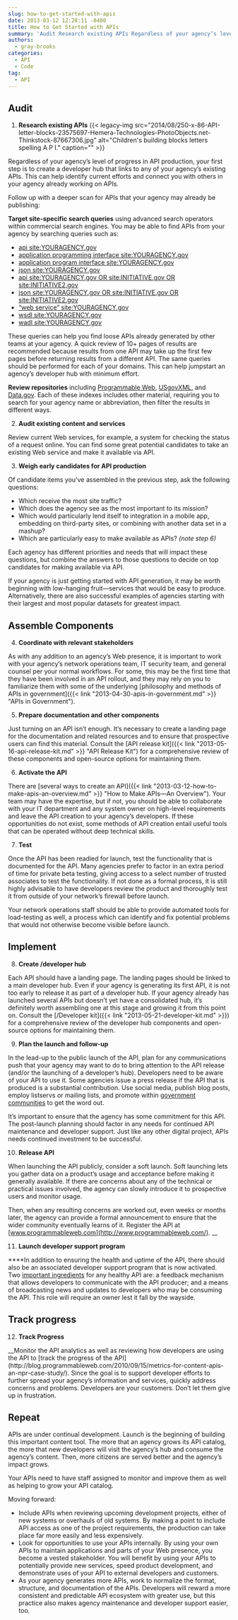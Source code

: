 ```yaml
---
slug: how-to-get-started-with-apis
date: 2013-03-12 12:28:11 -0400
title: How to Get Started with APIs
summary: 'Audit Research existing APIs Regardless of your agency’s level of progress in API production, your first step is to create a developer hub that links to any of your agency’s existing APIs. This can help identify current efforts and connect you with others in your agency already working on APIs. Follow up with a deeper'
authors:
  - gray-brooks
categories:
  - API
  - Code
tag:
  - API
---
```


## Audit

  1. **Research existing APIs** {{< legacy-img src="2014/08/250-x-86-API-letter-blocks-23575697-Hemera-Technologies-PhotoObjects.net-Thinkstock-87667306.jpg" alt="Children's building blocks letters spelling A P I." caption="" >}}

Regardless of your agency’s level of progress in API production, your first step is to create a developer hub that links to any of your agency’s existing APIs. This can help identify current efforts and connect you with others in your agency already working on APIs.

Follow up with a deeper scan for APIs that your agency may already be publishing:

**Target site-specific search queries** using advanced search operators within commercial search engines. You may be able to find APIs from your agency by searching queries such as:

  * [api site:YOURAGENCY.gov](https://www.google.com/search?q=api+site%3Agsa.gov)
  * [application programming interface site:YOURAGENCY.gov](https://www.google.com/search?q=application+programming+interface+site:gsa.gov)
  * [application program interface site:YOURAGENCY.gov](https://www.google.com/search?q=application+program+interface+site%3Agsa.gov)
  * [json site:YOURAGENCY.gov](http://www.google.com/search?q=json+site%3Agsa.gov)
  * [api site:YOURAGENCY.gov OR site:INITIATIVE.gov OR site:INITIATIVE2.gov](https://www.google.com/search?q=api+site%3Agsa.gov+OR+site%3Ahowto.gov+OR+site%3Ausa.gov)
  * [json site:YOURAGENCY.gov OR site:INITIATIVE.gov OR site:INITIATIVE2.gov](https://www.google.com/search?q=json+site%3Agsa.gov+OR+site%3Ahowto.gov+OR+site%3Ausa.gov)
  * [&#8220;web service&#8221; site:YOURAGENCY.gov](https://www.google.com/search?q=%22web+service%22+site:gsa.gov)
  * [wsdl site:YOURAGENCY.gov](https://www.google.com/search?q=wsdl+site%3Agsa.gov)
  * [wadl site:YOURAGENCY.gov](https://www.google.com/search?q=wadl+site%3Agsa.gov)

These queries can help you find loose APIs already generated by other teams at your agency. A quick review of 10+ pages of results are recommended because results from one API may take up the first few pages before returning results from a different API. The same queries should be performed for each of your domains. This can help jumpstart an agency’s developer hub with minimum effort.

**Review repositories** including [Programmable Web](http://www.programmableweb.com/apis/directory/), [USgovXML](http://www.usgovxml.com/), and [Data.gov](http://www.data.gov/). Each of these indexes includes other material, requiring you to search for your agency name or abbreviation, then filter the results in different ways.

<ol start="2">
  <li>
    <strong>Audit existing content and services </strong>
  </li>
</ol>

Review current Web services, for example, a system for checking the status of a request online. You can find some great potential candidates to take an existing Web service and make it available via API.

<ol start="3">
  <li>
    <strong>Weigh early candidates for API production</strong>
  </li>
</ol>

Of candidate items you&#8217;ve assembled in the previous step, ask the following questions:

  * Which receive the most site traffic?
  * Which does the agency see as the most important to its mission?
  * Which would particularly lend itself to integration in a mobile app, embedding on third-party sites, or combining with another data set in a mashup?
  * Which are particularly easy to make available as APIs? _(note step 6)_

Each agency has different priorities and needs that will impact these questions, but combine the answers to those questions to decide on top candidates for making available via API.

If your agency is just getting started with API generation, it may be worth beginning with low-hanging fruit—services that would be easy to produce. Alternatively, there are also successful examples of agencies starting with their largest and most popular datasets for greatest impact.

## Assemble Components

<ol start="4">
  <li>
    <strong>Coordinate with relevant stakeholders</strong>
  </li>
</ol>

As with any addition to an agency’s Web presence, it is important to work with your agency’s network operations team, IT security team, and general counsel per your normal workflows. For some, this may be the first time that they have been involved in an API rollout, and they may rely on you to familiarize them with some of the underlying [philosophy and methods of APIs in government]({{< link "2013-04-30-apis-in-government.md" >}} "APIs in Government").

<ol start="5">
  <li>
    <strong>Prepare documentation and other components</strong>
  </li>
</ol>

Just turning on an API isn’t enough. It’s necessary to create a landing page for the documentation and related resources and to ensure that prospective users can find this material. Consult the [API release kit]({{< link "2013-05-16-api-release-kit.md" >}} "API Release Kit") for a comprehensive review of these components and open-source options for maintaining them.

<ol start="6">
  <li>
    <strong>Activate the API</strong>
  </li>
</ol>

There are [several ways to create an API]({{< link "2013-03-12-how-to-make-apis-an-overview.md" >}} "How to Make APIs—An Overview"). Your team may have the expertise, but if not, you should be able to collaborate with your IT department and any system owner on high-level requirements and leave the API creation to your agency’s developers. If these opportunities do not exist, some methods of API creation entail useful tools that can be operated without deep technical skills.

<ol start="7">
  <li>
    <strong>Test</strong>
  </li>
</ol>

Once the API has been readied for launch, test the functionality that is documented for the API. Many agencies prefer to factor in an extra period of time for private beta testing, giving access to a select number of trusted associates to test the functionality. If not done as a formal process, it is still highly advisable to have developers review the product and thoroughly test it from outside of your network’s firewall before launch.

Your network operations staff should be able to provide automated tools for load-testing as well, a process which can identify and fix potential problems that would not otherwise become visible before launch.

## Implement

<ol start="8">
  <li>
    <strong>Create /developer hub</strong>
  </li>
</ol>

Each API should have a landing page. The landing pages should be linked to a main developer hub. Even if your agency is generating its first API, it is not too early to release it as part of a developer hub. If your agency already has launched several APIs but doesn’t yet have a consolidated hub, it’s definitely worth assembling one at this stage and growing it from this point on. Consult the [/Developer kit]({{< link "2013-05-21-developer-kit.md" >}}) for a comprehensive review of the developer hub components and open-source options for maintaining them.

<ol start="9">
  <li>
    <strong>Plan the launch and follow-up</strong>
  </li>
</ol>

In the lead-up to the public launch of the API, plan for any communications push that your agency may want to do to bring attention to the API release (and/or the launching of a developer&#8217;s hub). Developers need to be aware of your API to use it. Some agencies issue a press release if the API that is produced is a substantial contribution. Use social media, publish blog posts, employ listservs or mailing lists, and promote within [government communities](https://groups.google.com/forum/#!forum/us-government-apis) to get the word out.

It’s important to ensure that the agency has some commitment for this API. The post-launch planning should factor in any needs for continued API maintenance and developer support. Just like any other digital project, APIs needs continued investment to be successful.

<ol start="10">
  <li>
    <strong>Release API</strong>
  </li>
</ol>

When launching the API publicly, consider a soft launch. Soft launching lets you gather data on a product&#8217;s usage and acceptance before making it generally available. If there are concerns about any of the technical or practical issues involved, the agency can slowly introduce it to prospective users and monitor usage.

Then, when any resulting concerns are worked out, even weeks or months later, the agency can provide a formal announcement to ensure that the wider community eventually learns of it. Register the API at [www.programmableweb.com](http://www.programmableweb.com/). __

<ol start="11">
  <li>
    <strong>Launch developer support program    </strong>
  </li>
</ol>

**​**In addition to ensuring the health and uptime of the API, there should also be an associated developer support program that is now activated. Two [important ingredients](https://digitalgov.sites.usa.gov/2013/05/16/api-release-kit/ "API Release Kit") for any healthy API are: a feedback mechanism that allows developers to communicate with the API producer; and a means of broadcasting news and updates to developers who may be consuming the API. This role will require an owner lest it fall by the wayside.

## Track progress

<ol start="12">
  <li>
    <strong>Track Progress</strong>
  </li>
</ol>_​_Monitor the API analytics as well as reviewing how developers are using the API to [track the progress of the API](http://blog.programmableweb.com/2010/09/15/metrics-for-content-apis-an-npr-case-study/). Since the goal is to support developer efforts to further spread your agency’s information and services, quickly address concerns and problems. Developers are your customers. Don&#8217;t let them give up in frustration.

## Repeat

APIs are under continual development. Launch is the beginning of building this important content tool. The more that an agency grows its API catalog, the more that new developers will visit the agency’s hub and consume the agency’s content. Then, more citizens are served better and the agency’s impact grows.

Your APIs need to have staff assigned to monitor and improve them as well as helping to grow your API catalog.

Moving forward:

  * Include APIs when reviewing upcoming development projects, either of new systems or overhauls of old systems. By making a point to include API access as one of the project requirements, the production can take place far more easily and less expensively.
  * Look for opportunities to use your APIs internally. By using your own APIs to maintain applications and parts of your Web presence, you become a vested stakeholder. You will benefit by using your APIs to potentially provide new services, speed product development, and demonstrate uses of your API to external developers and customers.
  * As your agency generates more APIs, work to normalize the format, structure, and documentation of the APIs. Developers will reward a more consistent and predictable API ecosystem with greater use, but this practice also makes agency maintenance and developer support easier, too.

